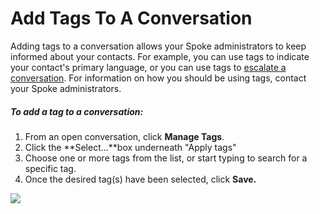 # Add Tags To A Conversation

Adding tags to a conversation allows your Spoke administrators
to keep informed about your contacts. For example, you can use
tags to indicate your contact's primary language, or you can use
tags to
[escalate a conversation](https://withtheranks.com/docs/spoke/for-spoke-texters/escalate-a-conversation/). For information on how you should be using tags, contact your
Spoke administrators.

##### *To add a tag to a conversation:*

1. From an open conversation, click **Manage Tags**.
2. Click the **Select...**box underneath
   "Apply tags"
3. Choose one or more tags from the list, or start typing to
   search for a specific tag.
4. Once the desired tag(s) have been selected, click **Save.**

![](https://s3.amazonaws.com/helpscout.net/docs/assets/5d4878eb2c7d3a330e3c1b86/images/60010656c64fe14d0e1fb2f4/file-xVgIY7fQTF.png)